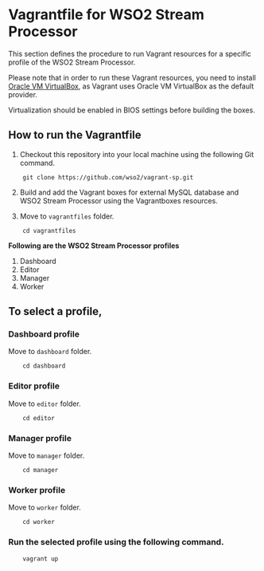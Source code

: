 # Vagrantfile for WSO2 Stream Processor

This section defines the procedure to run Vagrant resources for a specific profile of the WSO2 Stream Processor.

Please note that in order to run these Vagrant resources, you need to install
[Oracle VM VirtualBox](http://www.oracle.com/technetwork/server-storage/virtualbox/downloads/index.html),
as Vagrant uses Oracle VM VirtualBox as the default provider.

Virtualization should be enabled in BIOS settings before building the boxes.

## How to run the Vagrantfile

1. Checkout this repository into your local machine using the following Git command.

```
    git clone https://github.com/wso2/vagrant-sp.git
```

2. Build and add the Vagrant boxes for external MySQL database and WSO2 Stream Processor using the Vagrantboxes resources.

3. Move to `vagrantfiles` folder.

```
    cd vagrantfiles
```

**Following are the WSO2 Stream Processor profiles**

  1. Dashboard
  2. Editor
  3. Manager
  4. Worker

## To select a profile,

### Dashboard profile

Move to `dashboard` folder.

```
    cd dashboard
```

### Editor profile

 Move to `editor` folder.

```
    cd editor
```

### Manager profile

 Move to `manager` folder.

```
    cd manager
```

### Worker profile

 Move to `worker` folder.

```
    cd worker
```

### Run the selected profile using the following command.

```
    vagrant up
```
